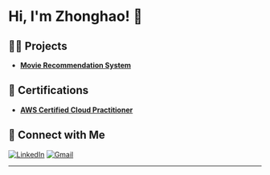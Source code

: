 # Hi, I'm Zhonghao! 👋

## 🧑‍💻 Projects
- [**Movie Recommendation System**](https://github.com/z43zhang/movie-recommender)

## 📜 Certifications
- [**AWS Certified Cloud Practitioner**](https://www.credly.com/badges/d1d09b21-5a59-4503-9d14-ad13a3c0bd87)

## 🤳 Connect with Me
[![LinkedIn](https://img.shields.io/badge/LinkedIn-0A66C2?style=for-the-badge&logo=linkedin&logoColor=white)](https://www.linkedin.com/in/zhonghao-zhang-842677285/)
[![Gmail](https://img.shields.io/badge/Email-EA4335?style=for-the-badge&logo=gmail&logoColor=white)](mailto:z43zhang@gmail.com)

---

<!--
Here are some ideas to expand later:

- 🔭 I’m currently working on ...
- 🌱 I’m currently learning ...
- 👯 I’m looking to collaborate on ...
- 🤔 I’m looking for help with ...
- 💬 Ask me about ...
- 📫 How to reach me: ...
- 😄 Pronouns: ...
- ⚡ Fun fact: ...
-->
